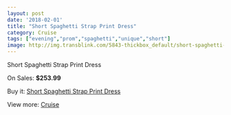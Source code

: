 ```yaml
---
layout: post
date: '2018-02-01'
title: "Short Spaghetti Strap Print Dress"
category: Cruise
tags: ["evening","prom","spaghetti","unique","short"]
image: http://img.transblink.com/5843-thickbox_default/short-spaghetti-strap-print-dress.jpg
---
```

Short Spaghetti Strap Print Dress

On Sales: **$253.99**
<a href="https://www.transblink.com/en/cruise/1903-short-spaghetti-strap-print-dress.html"><amp-img layout="responsive" width="600" height="600" src="//img.transblink.com/5843-thickbox_default/short-spaghetti-strap-print-dress.jpg" alt="Short Spaghetti Strap Print Dress 0" /></a>
<a href="https://www.transblink.com/en/cruise/1903-short-spaghetti-strap-print-dress.html"><amp-img layout="responsive" width="600" height="600" src="//img.transblink.com/5845-thickbox_default/short-spaghetti-strap-print-dress.jpg" alt="Short Spaghetti Strap Print Dress 1" /></a>
<a href="https://www.transblink.com/en/cruise/1903-short-spaghetti-strap-print-dress.html"><amp-img layout="responsive" width="600" height="600" src="//img.transblink.com/5844-thickbox_default/short-spaghetti-strap-print-dress.jpg" alt="Short Spaghetti Strap Print Dress 2" /></a>

Buy it: [Short Spaghetti Strap Print Dress](https://www.transblink.com/en/cruise/1903-short-spaghetti-strap-print-dress.html "Short Spaghetti Strap Print Dress")

View more: [Cruise](https://www.transblink.com/en/5-cruise "Cruise")